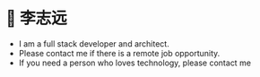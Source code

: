 # :construction_worker: 李志远
- I am a full stack developer and architect. 
- Please contact me if there is a remote job opportunity. 
- If you need a person who loves technology, please contact me

